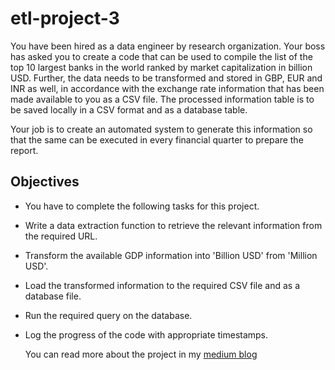 # etl-project-3
You have been hired as a data engineer by research organization. Your boss has asked you to create a code that can be used to compile the list of the top 10 largest banks in the world ranked by market capitalization in billion USD. Further, the data needs to be transformed and stored in GBP, EUR and INR as well, in accordance with the exchange rate information that has been made available to you as a CSV file. The processed information table is to be saved locally in a CSV format and as a database table.

Your job is to create an automated system to generate this information so that the same can be executed in every financial quarter to prepare the report.

## Objectives
* You have to complete the following tasks for this project.
* Write a data extraction function to retrieve the relevant information from the required URL.
* Transform the available GDP information into 'Billion USD' from 'Million USD'.
* Load the transformed information to the required CSV file and as a database file.
* Run the required query on the database.
* Log the progress of the code with appropriate timestamps.

  You can read more about the project in my [medium blog](https://medium.com/@aopiyo28/a-simple-python-etl-script-8d5f99ccf6a1)
  




